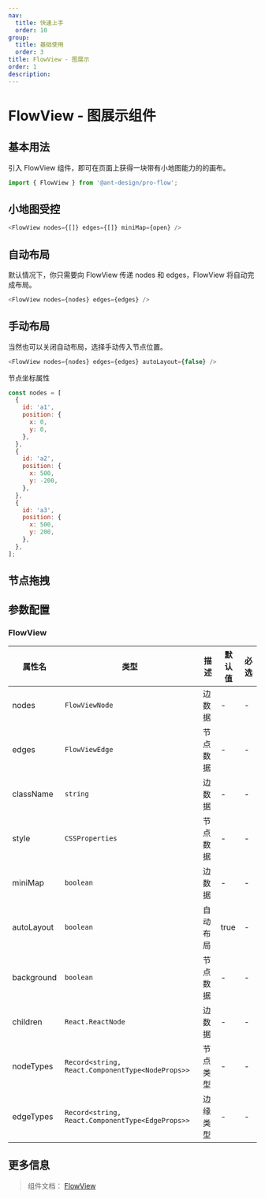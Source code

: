 ```yaml
---
nav:
  title: 快速上手
  order: 10
group:
  title: 基础使用
  order: 3
title: FlowView - 图展示
order: 1
description:
---
```


# FlowView - 图展示组件

## 基本用法

引入 FlowView 组件，即可在页面上获得一块带有小地图能力的的画布。

```js
import { FlowView } from '@ant-design/pro-flow';
```

<code src='./demos/flowViewIntro/baseMiniMap.tsx'></code>

## 小地图受控

```js
<FlowView nodes={[]} edges={[]} miniMap={open} />
```

<code src='./demos/flowViewIntro/noMiniMap.tsx'></code>

## 自动布局

默认情况下，你只需要向 FlowView 传递 nodes 和 edges，FlowView 将自动完成布局。

```js
<FlowView nodes={nodes} edges={edges} />
```

<code src='./demos/flowViewIntro/autoFlow.tsx'></code>

## 手动布局

当然也可以关闭自动布局，选择手动传入节点位置。

```js
<FlowView nodes={nodes} edges={edges} autoLayout={false} />
```

节点坐标属性

```js
const nodes = [
  {
    id: 'a1',
    position: {
      x: 0,
      y: 0,
    },
  },
  {
    id: 'a2',
    position: {
      x: 500,
      y: -200,
    },
  },
  {
    id: 'a3',
    position: {
      x: 500,
      y: 200,
    },
  },
];
```

<code src='./demos/flowViewIntro/noAutoFlow.tsx'></code>

## 节点拖拽

<code src='./demos/flowViewIntro/dragableNode.tsx'></code>

## 参数配置

### FlowView

| 属性名     | 类型                                             | 描述     | 默认值 | 必选 |
| ---------- | ------------------------------------------------ | -------- | ------ | ---- |
| nodes      | `FlowViewNode`                                   | 边数据   | -      | -    |
| edges      | `FlowViewEdge`                                   | 节点数据 | -      | -    |
| className  | `string`                                         | 边数据   | -      | -    |
| style      | `CSSProperties`                                  | 节点数据 | -      | -    |
| miniMap    | `boolean`                                        | 边数据   | -      | -    |
| autoLayout | `boolean`                                        | 自动布局 | true   | -    |
| background | `boolean`                                        | 节点数据 | -      | -    |
| children   | `React.ReactNode`                                | 边数据   | -      | -    |
| nodeTypes  | `Record<string, React.ComponentType<NodeProps>>` | 节点类型 | -      | -    |
| edgeTypes  | `Record<string, React.ComponentType<EdgeProps>>` | 边缘类型 | -      | -    |

## 更多信息

> 组件文档： [FlowView](/components/flow-view)
